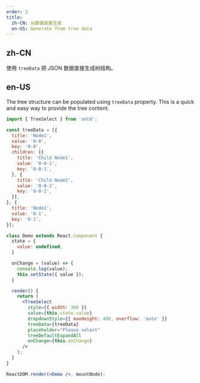 ```yaml
---
order: 2
title:
  zh-CN: 从数据直接生成
  en-US: Generate from tree data
---
```


## zh-CN

使用 `treeData` 把 JSON 数据直接生成树结构。

## en-US

The tree structure can be populated using `treeData` property. This is a quick and easy way to provide the tree content.


````jsx
import { TreeSelect } from 'antd';

const treeData = [{
  title: 'Node1',
  value: '0-0',
  key: '0-0',
  children: [{
    title: 'Child Node1',
    value: '0-0-1',
    key: '0-0-1',
  }, {
    title: 'Child Node2',
    value: '0-0-2',
    key: '0-0-2',
  }],
}, {
  title: 'Node2',
  value: '0-1',
  key: '0-1',
}];

class Demo extends React.Component {
  state = {
    value: undefined,
  }

  onChange = (value) => {
    console.log(value);
    this.setState({ value });
  }

  render() {
    return (
      <TreeSelect
        style={{ width: 300 }}
        value={this.state.value}
        dropdownStyle={{ maxHeight: 400, overflow: 'auto' }}
        treeData={treeData}
        placeholder="Please select"
        treeDefaultExpandAll
        onChange={this.onChange}
      />
    );
  }
}

ReactDOM.render(<Demo />, mountNode);
````
